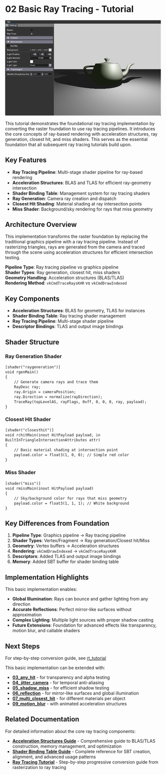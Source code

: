 # 02 Basic Ray Tracing - Tutorial
![](/docs/images/02.png)

This tutorial demonstrates the foundational ray tracing implementation by converting the raster foundation to use ray tracing pipelines. It introduces the core concepts of ray-based rendering with acceleration structures, ray generation, closest hit, and miss shaders. This serves as the essential foundation that all subsequent ray tracing tutorials build upon.

## Key Features

- **Ray Tracing Pipeline**: Multi-stage shader pipeline for ray-based rendering
- **Acceleration Structures**: BLAS and TLAS for efficient ray-geometry intersection
- **Shader Binding Table**: Management system for ray tracing shaders
- **Ray Generation**: Camera ray creation and dispatch
- **Closest Hit Shading**: Material shading at ray intersection points
- **Miss Shader**: Background/sky rendering for rays that miss geometry

## Architecture Overview

This implementation transforms the raster foundation by replacing the traditional graphics pipeline with a ray tracing pipeline. Instead of rasterizing triangles, rays are generated from the camera and traced through the scene using acceleration structures for efficient intersection testing.

**Pipeline Type**: Ray tracing pipeline vs graphics pipeline  
**Shader Types**: Ray generation, closest hit, miss shaders  
**Geometry Handling**: Acceleration structures (BLAS/TLAS)  
**Rendering Method**: `vkCmdTraceRaysKHR` vs `vkCmdDrawIndexed`

## Key Components

- **Acceleration Structures**: BLAS for geometry, TLAS for instances
- **Shader Binding Table**: Ray tracing shader management
- **Ray Tracing Pipeline**: Multi-stage shader pipeline
- **Descriptor Bindings**: TLAS and output image bindings

## Shader Structure

### Ray Generation Shader
```hlsl
[shader("raygeneration")]
void rgenMain()
{
    // Generate camera rays and trace them
    RayDesc ray;
    ray.Origin = cameraPosition;
    ray.Direction = normalize(rayDirection);
    TraceRay(topLevelAS, rayFlags, 0xff, 0, 0, 0, ray, payload);
}
```

### Closest Hit Shader
```hlsl
[shader("closesthit")]
void rchitMain(inout HitPayload payload, in BuiltInTriangleIntersectionAttributes attr)
{
    // Basic material shading at intersection point
    payload.color = float3(1, 0, 0); // Simple red color
}
```

### Miss Shader
```hlsl
[shader("miss")]
void rmissMain(inout HitPayload payload)
{
    // Sky/background color for rays that miss geometry
    payload.color = float3(1, 1, 1); // White background
}
```

## Key Differences from Foundation

1. **Pipeline Type**: Graphics pipeline → Ray tracing pipeline
2. **Shader Types**: Vertex/Fragment → Ray generation/Closest hit/Miss
3. **Geometry**: Vertex buffers → Acceleration structures
4. **Rendering**: `vkCmdDrawIndexed` → `vkCmdTraceRaysKHR`
5. **Descriptors**: Added TLAS and output image bindings
6. **Memory**: Added SBT buffer for shader binding table

## Implementation Highlights

This basic implementation enables:
- **Global Illumination**: Rays can bounce and gather lighting from any direction
- **Accurate Reflections**: Perfect mirror-like surfaces without approximation
- **Complex Lighting**: Multiple light sources with proper shadow casting
- **Future Extensions**: Foundation for advanced effects like transparency, motion blur, and callable shaders

## Next Steps

For step-by-step conversion guide, see [rt_tutorial](/docs/index.md)

This basic implementation can be extended with:
- **[03_any_hit](../03_any_hit)** - for transparency and alpha testing
- **[04_jitter_camera](../04_jitter_camera)** - for temporal anti-aliasing
- **[05_shadow_miss](../05_shadow_miss)** - for efficient shadow testing
- **[06_reflection](../06_reflection)** - for mirror-like surfaces and global illumination
- **[07_multi_closest_hit](../07_multi_closest_hit)** - for different materials per object
- **[09_motion_blur](../09_motion_blur)** - with animated acceleration structures

## Related Documentation

For detailed information about the core ray tracing components:

- **[Acceleration Structures Guide](/docs/acceleration_structures.md)** - Comprehensive guide to BLAS/TLAS construction, memory management, and optimization
- **[Shader Binding Table Guide](/docs/shader_binding_table.md)** - Complete reference for SBT creation, alignment, and advanced usage patterns
- **[Ray Tracing Tutorial](/docs/index.md)** - Step-by-step progressive conversion guide from rasterization to ray tracing

